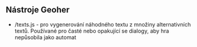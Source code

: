 ## Nástroje Geoher

- /texts.js - pro vygenerování náhodného textu z množiny alternativních textů. Používané pro časté nebo opakující se dialogy, aby hra nepůsobila jako automat
